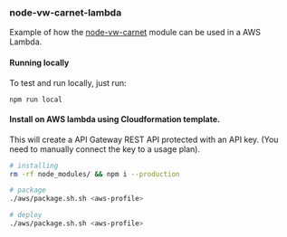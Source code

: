 ### node-vw-carnet-lambda

Example of how the <a href="https://github.com/nekman/node-vw-carnet">node-vw-carnet</a> module can be used in a AWS Lambda.

#### Running locally

To test and run locally, just run:
```
npm run local
```

#### Install on AWS lambda using Cloudformation template.

This will create a API Gateway REST API protected with an API key.
(You need to manually connect the key to a usage plan).

```bash
# installing
rm -rf node_modules/ && npm i --production

# package
./aws/package.sh.sh <aws-profile>

# deploy
./aws/package.sh.sh <aws-profile>
```